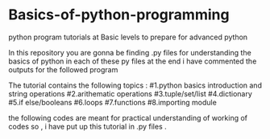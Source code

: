 # Basics-of-python-programming
python program tutorials at Basic levels to prepare for advanced python

In this repository you are gonna be finding .py files for understanding the basics of python 
in each of these py files at the end i have commented the outputs for the followed program

The tutorial contains the following topics :
#1.python basics introduction and string operations
#2.arithematic operations
#3.tuple/set/list
#4.dictionary
#5.if else/booleans
#6.loops
#7.functions
#8.importing module

the following codes are meant for practical understanding of working of codes so , i have put up this tutorial in .py files .
